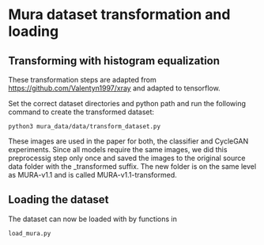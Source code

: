 # Mura dataset transformation and loading

## Transforming with histogram equalization

These transformation steps are adapted from https://github.com/Valentyn1997/xray and adapted to tensorflow.

Set the correct dataset directories and python path and run the following command to create the transformed dataset:

```
python3 mura_data/data/transform_dataset.py
```

These images are used in the paper for both, the classifier and CycleGAN experiments.
Since all models require the same images, we did this preprocessig step only once and saved
the images to the original source data folder with the _transformed suffix.
The new folder is on the same level as MURA-v1.1 and is called MURA-v1.1-transformed.

## Loading the dataset

The dataset can now be loaded with by functions in

```
load_mura.py
```